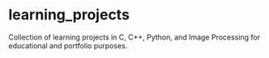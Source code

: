 # learning_projects
Collection of learning projects in C, C++,  Python, and Image Processing for educational and portfolio purposes.
